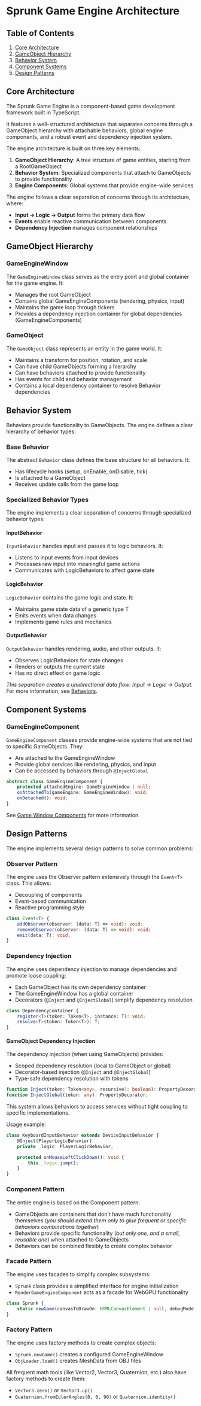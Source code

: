 # Sprunk Game Engine Architecture

## Table of Contents
1. [Core Architecture](#core-architecture)
2. [GameObject Hierarchy](#gameobject-hierarchy)
3. [Behavior System](#behavior-system)
4. [Component Systems](#component-systems)
5. [Design Patterns](#design-patterns)

## Core Architecture

The Sprunk Game Engine is a component-based game development framework built in TypeScript. 

It features a well-structured architecture that separates concerns through a GameObject hierarchy with attachable behaviors, global engine components, and a robust event and dependency injection system.

The engine architecture is built on three key elements:

1. **GameObject Hierarchy**: A tree structure of game entities, starting from a RootGameObject
2. **Behavior System**: Specialized components that attach to GameObjects to provide functionality
3. **Engine Components**: Global systems that provide engine-wide services

The engine follows a clear separation of concerns through its architecture, where:
- **Input → Logic → Output** forms the primary data flow
- **Events** enable reactive communication between components
- **Dependency Injection** manages component relationships

## GameObject Hierarchy

### GameEngineWindow

The `GameEngineWindow` class serves as the entry point and global container for the game engine. It:

- Manages the root GameObject
- Contains global GameEngineComponents (rendering, physics, input)
- Maintains the game loop through tickers
- Provides a dependency injection container for global dependencies (GameEngineComponents)

### GameObject

The `GameObject` class represents an entity in the game world. It:

- Maintains a transform for position, rotation, and scale
- Can have child GameObjects forming a hierarchy
- Can have behaviors attached to provide functionality
- Has events for child and behavior management
- Contains a local dependency container to resolve Behavior dependencies

## Behavior System

Behaviors provide functionality to GameObjects. The engine defines a clear hierarchy of behavior types:

### Base Behavior

The abstract `Behavior` class defines the base structure for all behaviors. It:

- Has lifecycle hooks (setup, onEnable, onDisable, tick)
- Is attached to a GameObject
- Receives update calls from the game loop

### Specialized Behavior Types

The engine implements a clear separation of concerns through specialized behavior types:

#### InputBehavior

`InputBehavior` handles input and passes it to logic behaviors. It:

- Listens to input events from input devices
- Processes raw input into meaningful game actions
- Communicates with LogicBehaviors to affect game state

#### LogicBehavior

`LogicBehavior` contains the game logic and state. It:

- Maintains game state data of a generic type T
- Emits events when data changes
- Implements game rules and mechanics

#### OutputBehavior

`OutputBehavior` handles rendering, audio, and other outputs. It:

- Observes LogicBehaviors for state changes
- Renders or outputs the current state
- Has no direct effect on game logic

*This separation creates a unidirectional data flow: Input → Logic → Output.*
For more information, see [Behaviors](behaviors.md).

## Component Systems

### GameEngineComponent

`GameEngineComponent` classes provide engine-wide systems that are not tied to specific GameObjects. They:

- Are attached to the GameEngineWindow
- Provide global services like rendering, physics, and input
- Can be accessed by behaviors through `@InjectGlobal`

```typescript
abstract class GameEngineComponent {
    protected attachedEngine: GameEngineWindow | null;
    onAttachedTo(gameEngine: GameEngineWindow): void;
    onDetached(): void;
}
```

See [Game Window Components](game-window-components.md) for more information.

## Design Patterns

The engine implements several design patterns to solve common problems:

### Observer Pattern

The engine uses the Observer pattern extensively through the `Event<T>` class. This allows:

- Decoupling of components
- Event-based communication
- Reactive programming style

```typescript
class Event<T> {
    addObserver(observer: (data: T) => void): void;
    removeObserver(observer: (data: T) => void): void;
    emit(data: T): void;
}
```

### Dependency Injection

The engine uses dependency injection to manage dependencies and promote loose coupling:

- Each GameObject has its own dependency container
- The GameEngineWindow has a global container
- Decorators (`@Inject` and `@InjectGlobal`) simplify dependency resolution

```typescript
class DependencyContainer {
    register<T>(token: Token<T>, instance: T): void;
    resolve<T>(token: Token<T>): T;
}
```

#### GameObject Dependency Injection
The dependency injection (when using GameObjects) provides:

- Scoped dependency resolution (local to GameObject or global)
- Decorator-based injection (`@Inject` and `@InjectGlobal`)
- Type-safe dependency resolution with tokens

```typescript
function Inject(token: Token<any>, recursive?: boolean): PropertyDecorator;
function InjectGlobal(token: any): PropertyDecorator;
```

This system allows behaviors to access services without tight coupling to specific implementations.

Usage example:

```typescript
class KeyboardInputBehavior extends DeviceInputBehavior {
    @Inject(PlayerLogicBehavior)
    private _logic: PlayerLogicBehavior;

    protected onMouseLeftClickDown(): void {
        this._logic.jump();
    }
}
```

### Component Pattern

The entire engine is based on the Component pattern:

- GameObjects are containers that don't have much functionality themselves (*you should extend them only to glue frequent or specific behaviors combinations together*)
- Behaviors provide specific functionality (*but only one, and a small, reusable one*) when attached to GameObjects
- Behaviors can be combined flexibly to create complex behavior

### Facade Pattern

The engine uses facades to simplify complex subsystems:

- `Sprunk` class provides a simplified interface for engine initialization
- `RenderGameEngineComponent` acts as a facade for WebGPU functionality

```typescript
class Sprunk {
    static newGame(canvasToDrawOn: HTMLCanvasElement | null, debugMode?: boolean, componentsToEnable?: ComponentName[]): GameEngineWindow;
}
```

### Factory Pattern

The engine uses factory methods to create complex objects:

- `Sprunk.newGame()` creates a configured GameEngineWindow
- `ObjLoader.load()` creates MeshData from OBJ files

All frequent math tools (like Vector2, Vector3, Quaternion, etc.) also have factory methods to create them:
- `Vector3.zero()` or `Vector3.up()`
- `Quaternion.fromEulerAngles(0, 0, 90)` or `Quaternion.identity()`